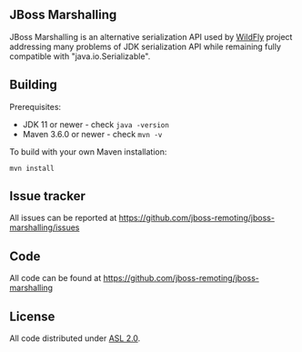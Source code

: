 ## JBoss Marshalling

JBoss Marshalling is an alternative serialization API used by [WildFly](https://github.com/wildfly/wildfly) project
addressing many problems of JDK serialization API while remaining fully compatible with "java.io.Serializable".

## Building

Prerequisites:

* JDK 11 or newer - check `java -version`
* Maven 3.6.0 or newer - check `mvn -v`

To build with your own Maven installation:

    mvn install

## Issue tracker

All issues can be reported at https://github.com/jboss-remoting/jboss-marshalling/issues

## Code

All code can be found at https://github.com/jboss-remoting/jboss-marshalling

## License

All code distributed under [ASL 2.0](LICENSE.txt).
